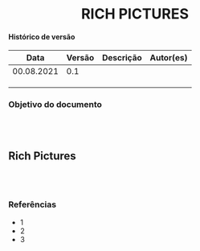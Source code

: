 # <center> RICH PICTURES

#### Histórico de versão<br>

|    Data    | Versão | Descrição | Autor(es)|
| ---------- | ------ | --------- | -------- |
| 00.08.2021 |   0.1  |  |  |
|||||
|||||
|||||

### Objetivo do documento

<div align="justify">

<br><br></div>

## Rich Pictures

<div align="justify">

<br><br></div>

### Referências
<!-- se tiver referencias -->
- 1
- 2
- 3